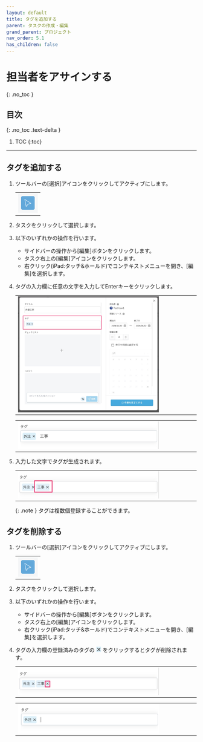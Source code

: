```yaml
---
layout: default
title: タグを追加する
parent: タスクの作成・編集
grand_parent: プロジェクト
nav_order: 5.1
has_children: false
---
```


# 担当者をアサインする
{: .no_toc }

## 目次
{: .no_toc .text-delta }

1. TOC
{:toc}

---

## タグを追加する

1. ツールバーの[選択]アイコンをクリックしてアクティブにします。

   <table><tr><td>
   <img src="/assets/images/activetool-selection.png" width="52px">
   </td></tr></table>
 
2. タスクをクリックして選択します。
3. 以下のいずれかの操作を行います。
    - サイドバーの操作から[編集]ボタンをクリックします。
    - タスク右上の[編集]アイコンをクリックします。
    - 右クリック(iPad:タッチ&ホールド)でコンテキストメニューを開き、[編集]を選択します。

4. タグの入力欄に任意の文字を入力してEnterキーをクリックします。

   <table><tr><td>
   <img src="/assets/images/projects/task/create-tag/1.png" width="80%">
   </td></tr></table>

   <table><tr><td>
   <img src="/assets/images/projects/task/create-tag/2.png" width="80%">
   </td></tr></table>

5. 入力した文字でタグが生成されます。

   <table><tr><td>
   <img src="/assets/images/projects/task/create-tag/3.png" width="80%">
   </td></tr></table>

   {: .note }
   タグは複数個登録することができます。

## タグを削除する

1. ツールバーの[選択]アイコンをクリックしてアクティブにします。

   <table><tr><td>
   <img src="/assets/images/activetool-selection.png" width="52px">
   </td></tr></table>

2. タスクをクリックして選択します。
3. 以下のいずれかの操作を行います。
    - サイドバーの操作から[編集]ボタンをクリックします。
    - タスク右上の[編集]アイコンをクリックします。
    - 右クリック(iPad:タッチ&ホールド)でコンテキストメニューを開き、[編集]を選択します。

4. タグの入力欄の登録済みのタグの<img src="/assets/images/projects/task/create-tag/4.png" style="height:14px; margin: 0px 4px;">をクリックするとタグが削除されます。

   <table><tr><td>
      <img src="/assets/images/projects/task/create-tag/5.png" width="80%">
   </td></tr></table>

   <table><tr><td>
   <img src="/assets/images/projects/task/create-tag/6.png" width="80%">
   </td></tr></table>